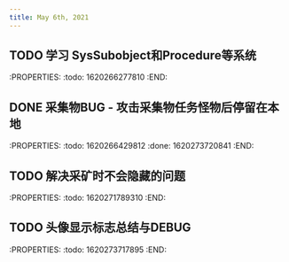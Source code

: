 ```yaml
---
title: May 6th, 2021
---
```


## TODO 学习 SysSubobject和Procedure等系统
:PROPERTIES:
:todo: 1620266277810
:END:
## DONE 采集物BUG - 攻击采集物任务怪物后停留在本地
:PROPERTIES:
:todo: 1620266429812
:done: 1620273720841
:END:
## TODO 解决采矿时不会隐藏的问题
:PROPERTIES:
:todo: 1620271789310
:END:
## TODO 头像显示标志总结与DEBUG
:PROPERTIES:
:todo: 1620273717895
:END:
##
